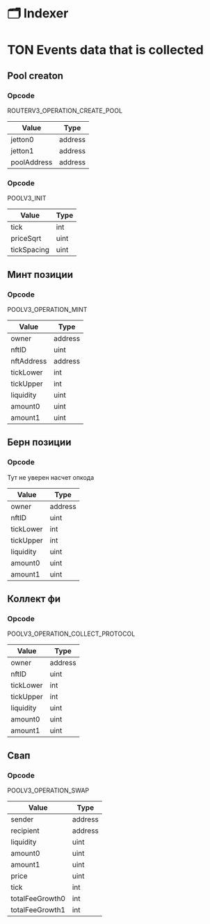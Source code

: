 # 🗂️ Indexer

# TON Events data that is collected

## Pool creaton

### Opcode

ROUTERV3_OPERATION_CREATE_POOL

| **Value** | **Type** |
| --- | --- |
| jetton0 | address |
| jetton1 | address |
| poolAddress | address |

### Opcode

POOLV3_INIT

| **Value** | **Type** |
| --- | --- |
| tick | int |
| priceSqrt | uint |
| tickSpacing | uint |

## Минт позиции

### Opcode

POOLV3_OPERATION_MINT

| **Value** | **Type** |
| --- | --- |
| owner | address |
| nftID | uint |
| nftAddress | address |
| tickLower | int |
| tickUpper | int |
| liquidity | uint |
| amount0 | uint |
| amount1 | uint |

## Берн позиции

### Opcode

Тут не уверен насчет опкода

| **Value** | **Type** |
| --- | --- |
| owner | address |
| nftID | uint |
| tickLower | int |
| tickUpper | int |
| liquidity | uint |
| amount0 | uint |
| amount1 | uint |

## Коллект фи

### Opcode

POOLV3_OPERATION_COLLECT_PROTOCOL

| **Value** | **Type** |
| --- | --- |
| owner | address |
| nftID | uint |
| tickLower | int |
| tickUpper | int |
| liquidity | uint |
| amount0 | uint |
| amount1 | uint |

## Свап

### Opcode

POOLV3_OPERATION_SWAP


| **Value** | **Type** |
| --- | --- |
| sender | address |
| recipient | address |
| liquidity | uint |
| amount0 | uint |
| amount1 | uint |
| price | uint |
| tick | int |
| totalFeeGrowth0 | int |
| totalFeeGrowth1 | int |